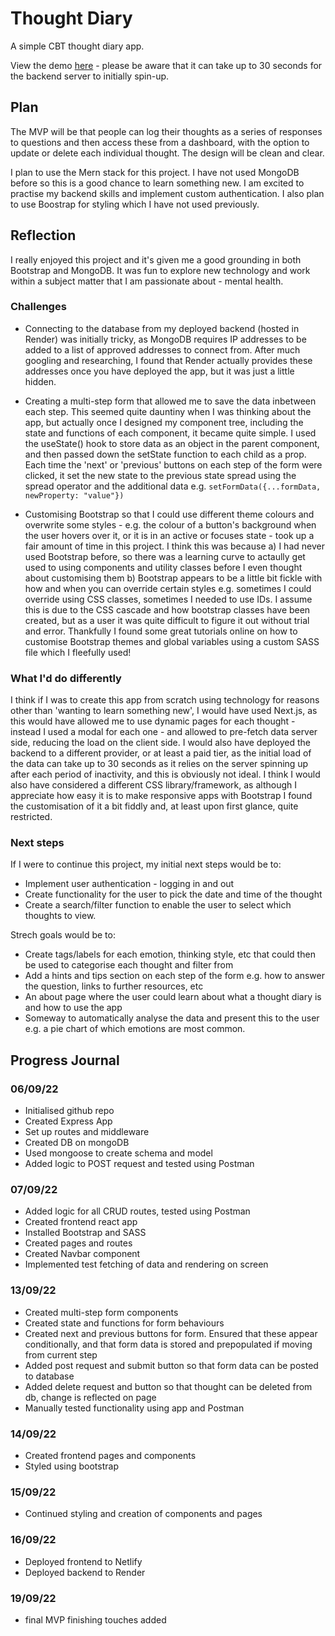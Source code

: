 # Thought Diary

A simple CBT thought diary app.

View the demo [here](https://thought-diary.netlify.app/) - please be aware that it can take up to 30 seconds for the backend server to initially spin-up.

## Plan

The MVP will be that people can log their thoughts as a series of responses to questions and then access these from a dashboard, with the option to update or delete each individual thought. The design will be clean and clear.

I plan to use the Mern stack for this project. I have not used MongoDB before so this is a good chance to learn something new. I am excited to practise my backend skills and implement custom authentication. I also plan to use Boostrap for styling which I have not used previously.

## Reflection

I really enjoyed this project and it's given me a good grounding in both Bootstrap and MongoDB. It was fun to explore new technology and work within a subject matter that I am passionate about - mental health.

### Challenges

- Connecting to the database from my deployed backend (hosted in Render) was initially tricky, as MongoDB requires IP addresses to be added to a list of approved addresses to connect from. After much googling and researching, I found that Render actually provides these addresses once you have deployed the app, but it was just a little hidden.

- Creating a multi-step form that allowed me to save the data inbetween each step. This seemed quite dauntiny when I was thinking about the app, but actually once I designed my component tree, including the state and functions of each component, it became quite simple. I used the useState() hook to store data as an object in the parent component, and then passed down the setState function to each child as a prop. Each time the 'next' or 'previous' buttons on each step of the form were clicked, it set the new state to the previous state spread using the spread operator and the additional data e.g.
  `setFormData({...formData, newProperty: "value"})`

- Customising Bootstrap so that I could use different theme colours and overwrite some styles - e.g. the colour of a button's background when the user hovers over it, or it is in an active or focuses state - took up a fair amount of time in this project. I think this was because a) I had never used Bootstrap before, so there was a learning curve to actaully get used to using components and utility classes before I even thought about customising them b) Bootstrap appears to be a little bit fickle with how and when you can override certain styles e.g. sometimes I could override using CSS classes, sometimes I needed to use IDs. I assume this is due to the CSS cascade and how bootstrap classes have been created, but as a user it was quite difficult to figure it out without trial and error. Thankfully I found some great tutorials online on how to customise Bootstrap themes and global variables using a custom SASS file which I fleefully used!

### What I'd do differently

I think if I was to create this app from scratch using technology for reasons other than 'wanting to learn something new', I would have used Next.js, as this would have allowed me to use dynamic pages for each thought - instead I used a modal for each one - and allowed to pre-fetch data server side, reducing the load on the client side. I would also have deployed the backend to a different provider, or at least a paid tier, as the initial load of the data can take up to 30 seconds as it relies on the server spinning up after each period of inactivity, and this is obviously not ideal. I think I would also have considered a different CSS library/framework, as although I appreciate how easy it is to make responsive apps with Bootstrap I found the customisation of it a bit fiddly and, at least upon first glance, quite restricted.

### Next steps

If I were to continue this project, my initial next steps would be to:

- Implement user authentication - logging in and out
- Create functionality for the user to pick the date and time of the thought
- Create a search/filter function to enable the user to select which thoughts to view.

Strech goals would be to:

- Create tags/labels for each emotion, thinking style, etc that could then be used to categorise each thought and filter from
- Add a hints and tips section on each step of the form e.g. how to answer the question, links to further resources, etc
- An about page where the user could learn about what a thought diary is and how to use the app
- Someway to automatically analyse the data and present this to the user e.g. a pie chart of which emotions are most common.

## Progress Journal

### 06/09/22

- Initialised github repo
- Created Express App
- Set up routes and middleware
- Created DB on mongoDB
- Used mongoose to create schema and model
- Added logic to POST request and tested using Postman

### 07/09/22

- Added logic for all CRUD routes, tested using Postman
- Created frontend react app
- Installed Bootstrap and SASS
- Created pages and routes
- Created Navbar component
- Implemented test fetching of data and rendering on screen

### 13/09/22

- Created multi-step form components
- Created state and functions for form behaviours
- Created next and previous buttons for form. Ensured that these appear conditionally, and that form data is stored and prepopulated if moving from current step
- Added post request and submit button so that form data can be posted to database
- Added delete request and button so that thought can be deleted from db, change is reflected on page
- Manually tested functionality using app and Postman

### 14/09/22

- Created frontend pages and components
- Styled using bootstrap

### 15/09/22

- Continued styling and creation of components and pages

### 16/09/22

- Deployed frontend to Netlify
- Deployed backend to Render

### 19/09/22

- final MVP finishing touches added

